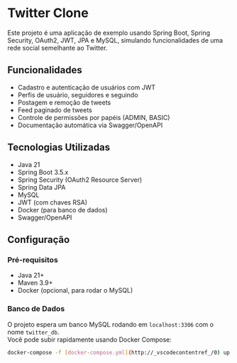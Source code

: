 # Twitter Clone

Este projeto é uma aplicação de exemplo usando Spring Boot, Spring Security, OAuth2, JWT, JPA e MySQL, simulando funcionalidades de uma rede social semelhante ao Twitter.

## Funcionalidades

- Cadastro e autenticação de usuários com JWT
- Perfis de usuário, seguidores e seguindo
- Postagem e remoção de tweets
- Feed paginado de tweets
- Controle de permissões por papéis (ADMIN, BASIC)
- Documentação automática via Swagger/OpenAPI

## Tecnologias Utilizadas

- Java 21
- Spring Boot 3.5.x
- Spring Security (OAuth2 Resource Server)
- Spring Data JPA
- MySQL
- JWT (com chaves RSA)
- Docker (para banco de dados)
- Swagger/OpenAPI

## Configuração

### Pré-requisitos

- Java 21+
- Maven 3.9+
- Docker (opcional, para rodar o MySQL)

### Banco de Dados

O projeto espera um banco MySQL rodando em `localhost:3306` com o nome `twitter_db`.  
Você pode subir rapidamente usando Docker Compose:

```sh
docker-compose -f [docker-compose.yml](http://_vscodecontentref_/0) up -d
